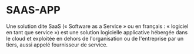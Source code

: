 # SAAS-APP
Une solution dite SaaS (« Software as a Service » ou en français : « logiciel en tant que service ») est une solution logicielle applicative hébergée dans le cloud et exploitée en dehors de l'organisation ou de l'entreprise par un tiers, aussi appelé fournisseur de service.
